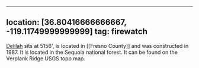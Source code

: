 
---
location: [36.80416666666667, -119.11749999999999]
tag: firewatch
---

[Delilah](http://www.peakbagging.com/CALookoutPhotos/Delilah.html) sits at 5156', is located in [[Fresno County]] and was constructed in 1987. It is located in the Sequoia national forest. It can be found on the Verplank Ridge USGS topo map.
